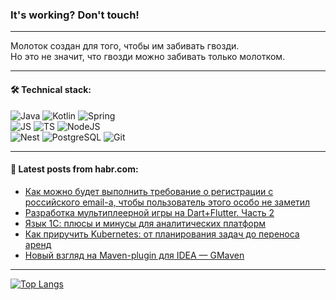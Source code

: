 ### It's working? Don't touch!

---
Молоток создан для того, чтобы им забивать гвозди. <br>
Но это не значит, что гвозди можно забивать только молотком.

---

#### 🛠️ Technical stack:

![Java](https://img.shields.io/badge/Java-informational?logo=Oracle&style=flat&logoColor=white&color=FF4500)
![Kotlin](https://img.shields.io/badge/Kotlin-informational?logo=Kotlin&style=flat&logoColor=white&color=774D97)
![Spring](https://img.shields.io/badge/SpringBoot-informational?logo=SpringBoot&style=flat&logoColor=white&color=6DB33F) <br>
![JS](https://img.shields.io/badge/JS-informational?logo=javaScript&style=flat&logoColor=black&color=F7Df1E)
![TS](https://img.shields.io/badge/TypeScript-informational?logo=typeScript&style=flat&logoColor=black&color=0667A8)
![NodeJS](https://img.shields.io/badge/NodeJS-informational?logo=node.js&style=flat&logoColor=white&color=70A760) <br>
![Nest](https://img.shields.io/badge/NestJS-informational?logo=NestJS&style=flat&logoColor=white&color=E0234E)
![PostgreSQL](https://img.shields.io/badge/PostgreSQL-informational?logo=PostgreSQL&style=flat&logoColor=white&color=DAA520)
![Git](https://img.shields.io/badge/Git-informational?logo=git&style=flat&logoColor=white&color=778899)

___

#### 💬 Latest posts from habr.com:

<!-- BLOG-POST-LIST:START -->
- [Как можно будет выполнить требование о регистрации с российского email-а, чтобы пользователь этого особо не заметил](https://habr.com/ru/articles/753878/?utm_source=habrahabr&utm_medium=rss&utm_campaign=753878)
- [Разработка мультиплеерной игры на Dart+Flutter. Часть 2](https://habr.com/ru/articles/753636/?utm_source=habrahabr&utm_medium=rss&utm_campaign=753636)
- [Язык 1С: плюсы и минусы для аналитических платформ](https://habr.com/ru/companies/modusbi/articles/753860/?utm_source=habrahabr&utm_medium=rss&utm_campaign=753860)
- [Как приручить Kubernetes: от планирования задач до переноса аренд](https://habr.com/ru/articles/753850/?utm_source=habrahabr&utm_medium=rss&utm_campaign=753850)
- [Новый взгляд на Maven-plugin для IDEA — GMaven](https://habr.com/ru/articles/753828/?utm_source=habrahabr&utm_medium=rss&utm_campaign=753828)
<!-- BLOG-POST-LIST:END -->

---
[![Top Langs](https://github-readme-stats-git-master-advtsetting-gmailcom.vercel.app/api/top-langs/?username=zloylis&langs_count=10&hide_title=false&title_color=e6edf3&size_weight=0.5&count_weight=0.5&layout=compact&hide_border=true&theme=dracula)](https://github.com/zloylis)

<!-- ![GitHub stats](https://github-readme-stats-git-master-advtsetting-gmailcom.vercel.app/api?username=zloylis&show_icons=true&hide_border=true&theme=dracula&hide_title=true&include_all_commits=true&count_private=true&hide=contribs&hide_rank=true) -->

